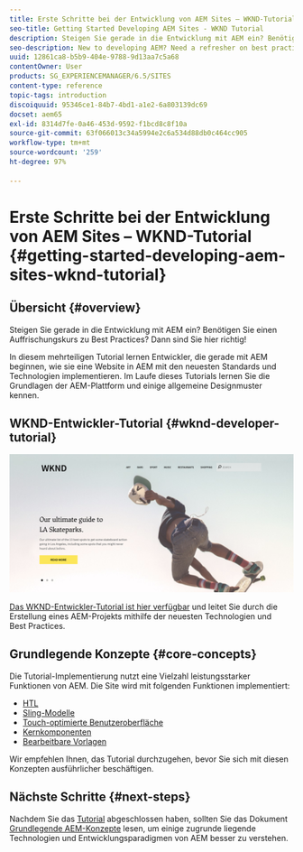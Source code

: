 ```yaml
---
title: Erste Schritte bei der Entwicklung von AEM Sites – WKND-Tutorial
seo-title: Getting Started Developing AEM Sites - WKND Tutorial
description: Steigen Sie gerade in die Entwicklung mit AEM ein? Benötigen Sie einen Auffrischungskurs zu Best Practices? Dann sind Sie hier richtig! In diesem mehrteiligen Tutorial lernen Entwickler, die gerade mit AEM beginnen, wie sie eine Website in AEM mit den neuesten Standards und Technologien implementieren.
seo-description: New to developing AEM? Need a refresher on best practices? This is the place to start! The goal for this multi-part tutorial is to teach a developer who is new to AEM how to implement a website in AEM using the latest standards and technologies.
uuid: 12861ca8-b5b9-404e-9788-9d13aa7c5a68
contentOwner: User
products: SG_EXPERIENCEMANAGER/6.5/SITES
content-type: reference
topic-tags: introduction
discoiquuid: 95346ce1-84b7-4bd1-a1e2-6a803139dc69
docset: aem65
exl-id: 8314d7fe-0a46-453d-9592-f1bcd8c8f10a
source-git-commit: 63f066013c34a5994e2c6a534d88db0c464cc905
workflow-type: tm+mt
source-wordcount: '259'
ht-degree: 97%

---
```


# Erste Schritte bei der Entwicklung von AEM Sites – WKND-Tutorial {#getting-started-developing-aem-sites-wknd-tutorial}

## Übersicht {#overview}

Steigen Sie gerade in die Entwicklung mit AEM ein? Benötigen Sie einen Auffrischungskurs zu Best Practices? Dann sind Sie hier richtig!

In diesem mehrteiligen Tutorial lernen Entwickler, die gerade mit AEM beginnen, wie sie eine Website in AEM mit den neuesten Standards und Technologien implementieren. Im Laufe dieses Tutorials lernen Sie die Grundlagen der AEM-Plattform und einige allgemeine Designmuster kennen.

## WKND-Entwickler-Tutorial {#wknd-developer-tutorial}

![WKND](assets/screen_shot_2018-11-23at152453.png)

[Das WKND-Entwickler-Tutorial ist hier verfügbar](https://experienceleague.adobe.com/docs/experience-manager-learn/getting-started-wknd-tutorial-develop/overview.html?lang=de) und leitet Sie durch die Erstellung eines AEM-Projekts mithilfe der neuesten Technologien und Best Practices.

## Grundlegende Konzepte {#core-concepts}

Die Tutorial-Implementierung nutzt eine Vielzahl leistungsstarker Funktionen von AEM. Die Site wird mit folgenden Funktionen implementiert:

* [HTL](https://experienceleague.adobe.com/docs/experience-manager-htl/content/overview.html)
* [Sling-Modelle](https://sling.apache.org/documentation/bundles/models.html)
* [Touch-optimierte Benutzeroberfläche](/help/sites-developing/touch-ui-concepts.md)
* [Kernkomponenten](https://experienceleague.adobe.com/docs/experience-manager-core-components/using/introduction.html?lang=de)
* [Bearbeitbare Vorlagen](/help/sites-developing/page-templates-editable.md)

Wir empfehlen Ihnen, das Tutorial durchzugehen, bevor Sie sich mit diesen Konzepten ausführlicher beschäftigen.

## Nächste Schritte {#next-steps}

Nachdem Sie das [Tutorial](https://experienceleague.adobe.com/docs/experience-manager-learn/getting-started-wknd-tutorial-develop/overview.html?lang=de) abgeschlossen haben, sollten Sie das Dokument [Grundlegende AEM-Konzepte](/help/sites-developing/the-basics.md) lesen, um einige zugrunde liegende Technologien und Entwicklungsparadigmen von AEM besser zu verstehen.
